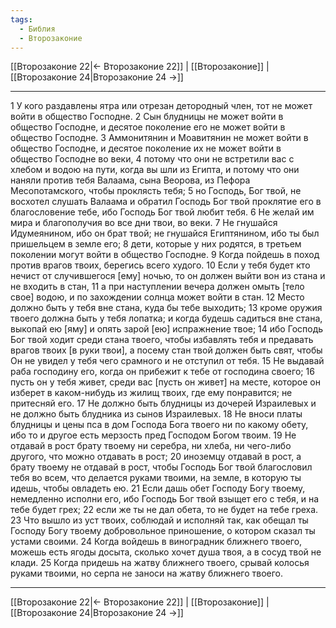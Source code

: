 ```yaml
---
tags:
  - Библия
  - Второзаконие
---
```

[[Второзаконие 22|← Второзаконие 22]] | [[Второзаконие]] | [[Второзаконие 24|Второзаконие 24 →]]

---
1 У кого раздавлены ятра или отрезан детородный член, тот не может войти в общество Господне.
2 Сын блудницы не может войти в общество Господне, и десятое поколение его не может войти в общество Господне.
3 Аммонитянин и Моавитянин не может войти в общество Господне, и десятое поколение их не может войти в общество Господне во веки,
4 потому что они не встретили вас с хлебом и водою на пути, когда вы шли из Египта, и потому что они наняли против тебя Валаама, сына Веорова, из Пефора Месопотамского, чтобы проклясть тебя;
5 но Господь, Бог твой, не восхотел слушать Валаама и обратил Господь Бог твой проклятие его в благословение тебе, ибо Господь Бог твой любит тебя.
6 Не желай им мира и благополучия во все дни твои, во веки.
7 Не гнушайся Идумеянином, ибо он брат твой; не гнушайся Египтянином, ибо ты был пришельцем в земле его;
8 дети, которые у них родятся, в третьем поколении могут войти в общество Господне.
9 Когда пойдешь в поход против врагов твоих, берегись всего худого.
10 Если у тебя будет кто нечист от случившегося [ему] ночью, то он должен выйти вон из стана и не входить в стан,
11 а при наступлении вечера должен омыть [тело свое] водою, и по захождении солнца может войти в стан.
12 Место должно быть у тебя вне стана, куда бы тебе выходить;
13 кроме оружия твоего должна быть у тебя лопатка; и когда будешь садиться вне стана, выкопай ею [яму] и опять зарой [ею] испражнение твое;
14 ибо Господь Бог твой ходит среди стана твоего, чтобы избавлять тебя и предавать врагов твоих [в руки твои], а посему стан твой должен быть свят, чтобы Он не увидел у тебя чего срамного и не отступил от тебя.
15 Не выдавай раба господину его, когда он прибежит к тебе от господина своего;
16 пусть он у тебя живет, среди вас [пусть он живет] на месте, которое он изберет в каком-нибудь из жилищ твоих, где ему понравится; не притесняй его.
17 Не должно быть блудницы из дочерей Израилевых и не должно быть блудника из сынов Израилевых.
18 Не вноси платы блудницы и цены пса в дом Господа Бога твоего ни по какому обету, ибо то и другое есть мерзость пред Господом Богом твоим.
19 Не отдавай в рост брату твоему ни серебра, ни хлеба, ни чего-либо другого, что можно отдавать в рост;
20 иноземцу отдавай в рост, а брату твоему не отдавай в рост, чтобы Господь Бог твой благословил тебя во всем, что делается руками твоими, на земле, в которую ты идешь, чтобы овладеть ею.
21 Если дашь обет Господу Богу твоему, немедленно исполни его, ибо Господь Бог твой взыщет его с тебя, и на тебе будет грех;
22 если же ты не дал обета, то не будет на тебе греха.
23 Что вышло из уст твоих, соблюдай и исполняй так, как обещал ты Господу Богу твоему добровольное приношение, о котором сказал ты устами своими.
24 Когда войдешь в виноградник ближнего твоего, можешь есть ягоды досыта, сколько хочет душа твоя, а в сосуд твой не клади.
25 Когда придешь на жатву ближнего твоего, срывай колосья руками твоими, но серпа не заноси на жатву ближнего твоего.

---
[[Второзаконие 22|← Второзаконие 22]] | [[Второзаконие]] | [[Второзаконие 24|Второзаконие 24 →]]